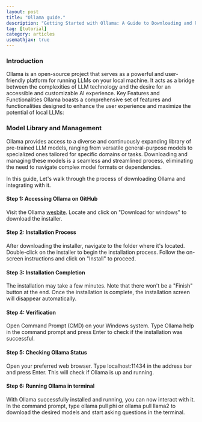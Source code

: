 ```yaml
---
layout: post
title: "Ollama guide."
description: "Getting Started with Ollama: A Guide to Downloading and Running on terminal."
tag: [tutorial]
category: articles
usemathjax: true
---
```


### Introduction                       
 
Ollama is an open-source project that serves as a powerful and user-friendly platform for running LLMs on your local machine. It acts as a bridge between the complexities of LLM technology and the desire for an accessible and customizable AI experience.
Key Features and Functionalities
Ollama boasts a comprehensive set of features and functionalities designed to enhance the user experience and maximize the potential of local LLMs:

### Model Library and Management 

Ollama provides access to a diverse and continuously expanding library of pre-trained LLM models, ranging from versatile general-purpose models to specialized ones tailored for specific domains or tasks. Downloading and managing these models is a seamless and streamlined process, eliminating the need to navigate complex model formats or dependencies.


In this guide, Let's walk through the process of downloading Ollama and integrating with it.

#### Step 1: Accessing Ollama on GitHub

Visit the Ollama [wesbite](https://ollama.com/download/windows).
Locate and click on "Download for windows" to download the installer.

#### Step 2: Installation Process

After downloading the installer, navigate to the folder where it's located.
Double-click on the installer to begin the installation process.
Follow the on-screen instructions and click on "Install" to proceed.

#### Step 3: Installation Completion

The installation may take a few minutes.
Note that there won't be a "Finish" button at the end.
Once the installation is complete, the installation screen will disappear automatically.

#### Step 4: Verification

Open Command Prompt (CMD) on your Windows system.
Type Ollama help in the command prompt and press Enter to check if the installation was successful.

#### Step 5: Checking Ollama Status

Open your preferred web browser.
Type localhost:11434 in the address bar and press Enter.
This will check if Ollama is up and running.

#### Step 6: Running Ollama in terminal

With Ollama successfully installed and running, you can now interact with it.
In the command prompt, type ollama pull phi or ollama pull llama2 to download the desired models and start asking questions in the terminal.



